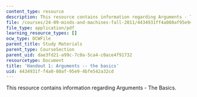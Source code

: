 ```yaml
---
content_type: resource
description: This resource contains information regarding Arguments - The Basics.
file: /courses/24-09-minds-and-machines-fall-2011/4434931ff4a080af95e94bfe542a32cd_MIT24_09F11_argument.pdf
file_type: application/pdf
learning_resource_types: []
ocw_type: OCWFile
parent_title: Study Materials
parent_type: CourseSection
parent_uid: dae3fd21-a99c-7c0a-5ca4-c0ace4f91732
resourcetype: Document
title: 'Handout 1: Arguments -- the basics'
uid: 4434931f-f4a0-80af-95e9-4bfe542a32cd
---
```

This resource contains information regarding Arguments - The Basics.

